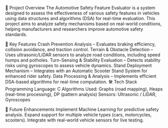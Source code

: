 📌 Project Overview
The Automotive Safety Feature Evaluator is a system designed to assess the effectiveness of various safety features in vehicles using data structures and algorithms (DSA) for real-time evaluation. This project aims to analyze safety mechanisms based on real-world conditions, helping manufacturers and researchers improve automotive safety standards.

🎯 Key Features
Crash Prevention Analysis – Evaluates braking efficiency, collision avoidance, and traction control.
Terrain & Obstacle Detection – Uses ultrasonic/LiDAR sensors to analyze road conditions, including speed humps and potholes.
Turn-Sensing & Stability Evaluation – Detects stability risks using gyroscopes to assess vehicle dynamics.
Stand Deployment Mechanism – Integrates with an Automatic Scooter Stand System for enhanced rider safety.
Data Processing & Analysis – Implements efficient DSA-based algorithms for real-time computation.
🛠 Tech Stack
Programming Language: C
Algorithms Used: Graphs (road mapping), Heaps (real-time processing), DP (pattern analysis)
Sensors: Ultrasonic / LiDAR, Gyroscopes

📌 Future Enhancements
Implement Machine Learning for predictive safety analysis.
Expand support for multiple vehicle types (cars, motorcycles, scooters).
Integrate with real-world vehicle sensors for live testing.

